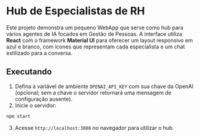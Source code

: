# Hub de Especialistas de RH

Este projeto demonstra um pequeno WebApp que serve como hub para vários agentes de IA focados em Gestão de Pessoas. A interface utiliza **React** com o framework **Material UI** para oferecer um layout responsivo em azul e branco, com ícones que representam cada especialista e um chat estilizado para a conversa.

## Executando

1. Defina a variável de ambiente `OPENAI_API_KEY` com sua chave da OpenAI (opcional; sem a chave o servidor retornará uma mensagem de configuração ausente).
2. Inicie o servidor:

```bash
npm start
```

3. Acesse `http://localhost:3000` no navegador para utilizar o hub.
